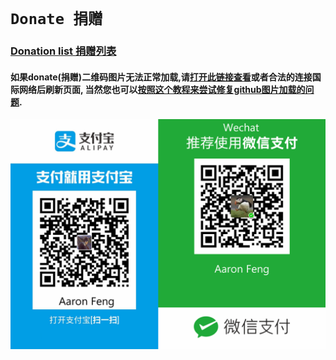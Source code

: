 # `Donate 捐赠`
### [Donation list 捐赠列表](https://github.com/AaronFeng753/Waifu2x-Extension-GUI/blob/master/Donate_list.md)
#### 如果donate(捐赠)二维码图片无法正常加载,请[打开此链接查看](https://gitee.com/aaronfeng0711/Waifu2x-Extension-GUI/raw/master/donate.jpg)或者合法的连接国际网络后刷新页面, 当然您也可以[按照这个教程来尝试修复github图片加载的问题](https://github.com/AaronFeng753/Github_dns_hosts#github_dns_hosts).
![donate](/donate.jpg)
